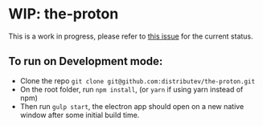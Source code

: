 # WIP: the-proton
This is a work in progress, please refer to [this issue](https://github.com/distributev/the-proton/issues/1) for the current status.

## To run on Development mode:

- Clone the repo `git clone git@github.com:distributev/the-proton.git`
- On the root folder, run `npm install`, (or `yarn` if using yarn instead of npm) 
- Then run `gulp start`, the electron app should open on a new native window after some initial build time.
